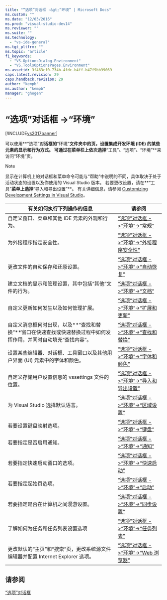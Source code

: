 ```yaml
---
title: "“选项”对话框 -&gt;“环境” | Microsoft Docs"
ms.custom: ""
ms.date: "12/03/2016"
ms.prod: "visual-studio-dev14"
ms.reviewer: ""
ms.suite: ""
ms.technology: 
  - "vs-ide-general"
ms.tgt_pltfrm: ""
ms.topic: "article"
f1_keywords: 
  - "VS.OptionsDialog.Environment"
  - "VS.ToolsOptionsPages.Environment"
ms.assetid: 3f463cf0-734b-4fdc-b4ff-b47f9bb99069
caps.latest.revision: 29
caps.handback.revision: 29
author: "kempb"
ms.author: "kempb"
manager: "ghogen"
---
```

# “选项”对话框 -&gt;“环境”
[!INCLUDE[vs2017banner](../../code-quality/includes/vs2017banner.md)]

可以使用**“选项”**对话框的**“环境”**文件夹中的页，设置集成开发环境 \(IDE\) 的某些元素的显示和行为方式。  可通过在菜单栏上依次选择**“工具”**、**“选项”**、**“环境”**来访问“环境”页。  
  
> [!NOTE]
>  显示在计算机上的对话框和菜单命令可能与“帮助”中说明的不同，具体取决于处于活动状态的设置以及你使用的 Visual Studio 版本。  若要更改设置，请在**“工具”**菜单上选择**“导入和导出设置”**。  有关详细信息，请参阅 [Customizing Development Settings in Visual Studio](http://msdn.microsoft.com/zh-cn/22c4debb-4e31-47a8-8f19-16f328d7dcd3)。  
  
|有关如何执行下列操作的信息|请参阅|  
|-------------------|---------|  
|自定义窗口、菜单和其他 IDE 元素的外观和行为。|[“选项”对话框 \-\>“环境”\-\>“常规”](../../ide/reference/general-environment-options-dialog-box.md)|  
|为外接程序指定安全性。|[“选项”对话框 \-\>“环境”\-\>“外接程序安全性”](../Topic/Add-in%20Security,%20Environment,%20Options%20Dialog%20Box.md)|  
|更改文件的自动保存和还原设置。|[“选项”对话框 \-\>“环境”\-\>“自动恢复”](../../ide/reference/autorecover-environment-options-dialog-box.md)|  
|建立文档的显示和管理设置，其中包括“其他”文件的行为。|[“选项”对话框 \-\>“环境”\-\>“文档”](../../ide/reference/documents-environment-options-dialog-box.md)|  
|自定义更新如何发生以及如何管理扩展。|[“选项”对话框 \-\>“环境”\-\>“扩展和更新”](../../ide/reference/extensions-and-updates-environment-options-dialog-box.md)|  
|自定义消息框何时出现，以及**“查找和替换”**窗口在快速查找或快速替换过程中如何发挥作用，并同时自动填充“查找内容”。|[“选项”对话框 \-\>“环境”\-\>“查找和替换”](../../ide/reference/find-and-replace-environment-options-dialog-box.md)|  
|设置某些编辑器、对话框、工具窗口以及其他用户界面 \(UI\) 元素中的字体和颜色。|[“选项”对话框 \-\>“环境”\-\>“字体和颜色”](../../ide/reference/fonts-and-colors-environment-options-dialog-box.md)|  
|自定义存储用户设置信息的 vssettings 文件的位置。|[“选项”对话框 \-\>“环境”\-\>“导入和导出设置”](../../ide/reference/import-and-export-settings-environment-options-dialog-box.md)|  
|为 Visual Studio 选择默认语言。|[“选项”对话框 \-\>“环境”\-\>“区域设置”](../../ide/reference/international-settings-environment-options-dialog-box.md)|  
|若要设置键盘映射选项。|[“选项”对话框 \-\>“环境”\-\>“键盘”](../../ide/reference/keyboard-environment-options-dialog-box.md)|  
|若要指定是否启用通知。|[“选项”对话框 \-\>“环境”\-\>“通知”](../../ide/reference/notifications-environment-options-dialog-box.md)|  
|若要指定快速启动窗口的选项。|[“选项”对话框 \-\>“环境”\-\>“快速启动”](../../ide/reference/quick-launch-environment-options-dialog-box.md)|  
|若要指定起始页选项。|[“选项”对话框 \-\>“环境”\-\>“启动”](../../ide/reference/startup-environment-options-dialog-box.md)|  
|若要指定是否在计算机之间漫游设置。|[“选项”对话框 \-\>“环境”\-\>“同步设置”](../../ide/reference/synchronized-settings-environment-options-dialog-box.md)|  
|了解如何为任务和任务列表设置选项|[“选项”对话框 \-\>“环境”\-\>“任务列表”](../../ide/reference/task-list-environment-options-dialog-box.md)|  
|更改默认的“主页”和“搜索”页，更改系统源文件编辑器并配置 Internet Explorer 选项。|[“选项”对话框 \-\>“环境”\-\>“Web 浏览器”](../../ide/reference/web-browser-environment-options-dialog-box.md)|  
  
## 请参阅  
 [“选项”对话框](../../ide/reference/options-dialog-box-visual-studio.md)